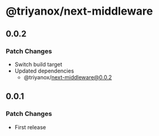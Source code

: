 # @triyanox/next-middleware

## 0.0.2

### Patch Changes

- Switch build target
- Updated dependencies
  - @triyanox/next-middleware@0.0.2

## 0.0.1

### Patch Changes

- First release
